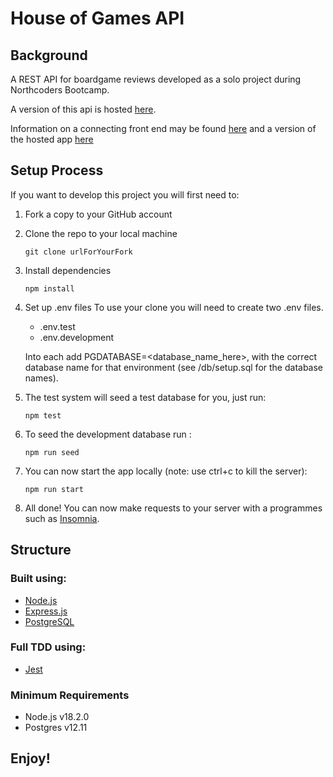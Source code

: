 # House of Games API

## Background

A REST API for boardgame reviews developed as a solo project during Northcoders Bootcamp.

A version of this api is hosted [here](https://you-game.onrender.com/api).

Information on a connecting front end may be found [here](https://github.com/jefner876/fe-nc-games) and a version of the hosted app [here](https://you-game.netlify.app/reviews)

## Setup Process

If you want to develop this project you will first need to:

1. Fork a copy to your GitHub account
2. Clone the repo to your local machine
   ```
   git clone urlForYourFork
   ```
3. Install dependencies

   ```
   npm install
   ```

4. Set up .env files
   To use your clone you will need to create two .env files.

   - .env.test
   - .env.development

   Into each add PGDATABASE=<database_name_here>, with the correct database name for that environment (see /db/setup.sql for the database names).

5. The test system will seed a test database for you, just run:
   ```
   npm test
   ```
6. To seed the development database run :
   ```
   npm run seed
   ```
7. You can now start the app locally (note: use ctrl+c to kill the server):
   ```
   npm run start
   ```
8. All done! You can now make requests to your server with a programmes such as [Insomnia](https://insomnia.rest/).

## Structure

### Built using:

- [Node.js](https://nodejs.org/en/about/)
- [Express.js](https://expressjs.com/)
- [PostgreSQL](https://www.postgresql.org/)

### Full TDD using:

- [Jest](https://jestjs.io/)

### Minimum Requirements

- Node.js v18.2.0
- Postgres v12.11

## Enjoy!

